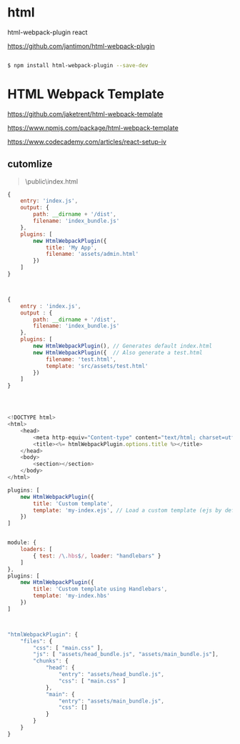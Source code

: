 # html

html-webpack-plugin react


https://github.com/jantimon/html-webpack-plugin

```sh

$ npm install html-webpack-plugin --save-dev


```


# HTML Webpack Template


https://github.com/jaketrent/html-webpack-template

https://www.npmjs.com/package/html-webpack-template


https://www.codecademy.com/articles/react-setup-iv



## cutomlize

> \public\index.html


```js
{
    entry: 'index.js',
    output: {
        path: __dirname + '/dist',
        filename: 'index_bundle.js'
    },
    plugins: [
        new HtmlWebpackPlugin({
            title: 'My App',
            filename: 'assets/admin.html'
        })
    ]
}



{
    entry : 'index.js',
    output : {
        path: __dirname + '/dist',
        filename: 'index_bundle.js'
    },
    plugins: [
        new HtmlWebpackPlugin(), // Generates default index.html
        new HtmlWebpackPlugin({  // Also generate a test.html
            filename: 'test.html',
            template: 'src/assets/test.html'
        })
    ]
}




<!DOCTYPE html>
<html>
    <head>
        <meta http-equiv="Content-type" content="text/html; charset=utf-8"/>
        <title><%= htmlWebpackPlugin.options.title %></title>
    </head>
    <body>
        <section></section>
    </body>
</html>

plugins: [
    new HtmlWebpackPlugin({
        title: 'Custom template',
        template: 'my-index.ejs', // Load a custom template (ejs by default see the FAQ for details)
    })
]


module: {
    loaders: [
        { test: /\.hbs$/, loader: "handlebars" }
    ]
},
plugins: [
    new HtmlWebpackPlugin({
        title: 'Custom template using Handlebars',
        template: 'my-index.hbs'
    })
]



"htmlWebpackPlugin": {
    "files": {
        "css": [ "main.css" ],
        "js": [ "assets/head_bundle.js", "assets/main_bundle.js"],
        "chunks": {
            "head": {
                "entry": "assets/head_bundle.js",
                "css": [ "main.css" ]
            },
            "main": {
                "entry": "assets/main_bundle.js",
                "css": []
            }
        }
    }
}



```



<!--

async & delay & lasy loading

lasy import

-->




















